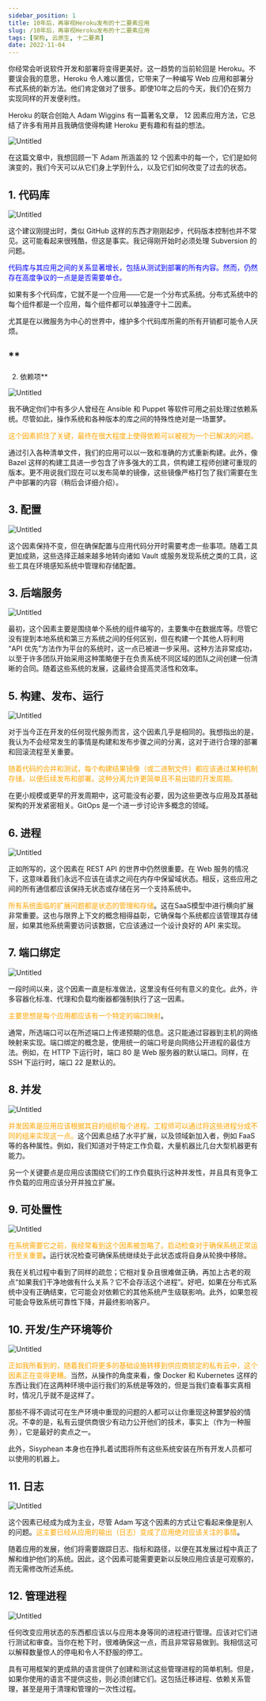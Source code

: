 ```yaml
---
sidebar_position: 1
title: 10年后，再审视Heroku发布的十二要素应用
slug: /10年后，再审视Heroku发布的十二要素应用
tags: [架构, 云原生, 十二要素]
date: 2022-11-04
---
```


你经常会听说软件开发和部署将变得更美好。这一趋势的当前轮回是 Heroku。不要误会我的意思，Heroku 令人难以置信，它带来了一种编写 Web 应用和部署分布式系统的新方法。他们肯定做对了很多。即使10年之后的今天，我们仍在努力实现同样的开发便利性。

Heroku 的联合创始人 Adam Wiggins 有一篇著名文章， 12 因素应用方法，它总结了许多有用并且我确信使得构建 Heroku 更有趣和有益的想法。

![Untitled](../../../static/paper/2022-11/679544ba17b33d21.png)

在这篇文章中，我想回顾一下 Adam 所涵盖的 12 个因素中的每一个，它们是如何演变的，我们今天可以从它们身上学到什么，以及它们如何改变了过去的状态。

## 1. **代码库**

![Untitled](../../../static/paper/2022-11/12ef6aeb8f8b5a0c.png)

这个建议刚提出时，类似 GitHub 这样的东西才刚刚起步，代码版本控制也并不常见。这可能看起来很残酷，但这是事实。我记得刚开始时必须处理 Subversion 的问题。

<span style='color:blue'>代码库与其应用之间的关系显著增长，包括从测试到部署的所有内容。然而，仍然存在高度争议的一点是是否需要单仓。</span>

如果有多个代码库，它就不是一个应用——它是一个分布式系统。分布式系统中的每个组件都是一个应用，每个组件都可以单独遵守十二因素。

尤其是在以微服务为中心的世界中，维护多个代码库所需的所有开销都可能令人厌烦。

## **
2. 依赖项**

![Untitled](../../../static/paper/2022-11/3e5fd185b0b0fe65.png)

我不确定你们中有多少人曾经在 Ansible 和 Puppet 等软件可用之前处理过依赖系统。尽管如此，操作系统和各种版本的库之间的特殊性绝对是一场噩梦。

<span style='color:orange'>这个因素抓住了关键，最终在很大程度上使得依赖可以被视为一个已解决的问题。</span>

通过引入各种清单文件，我们的应用可以以一致和准确的方式重新构建。此外，像 Bazel 这样的构建工具进一步包含了许多强大的工具，供构建工程师创建可重现的版本。更不用说我们现在可以发布简单的镜像，这些镜像严格打包了我们需要在生产中部署的内容（稍后会详细介绍）。

## 3. **配置**

![Untitled](../../../static/paper/2022-11/44cbd37cd61c784d.png)

这个因素保持不变，但在确保配置与应用代码分开时需要考虑一些事项。随着工具更加成熟，这些选择正越来越多地转向诸如 Vault 或服务发现系统之类的工具，这些工具在环境感知系统中管理和存储配置。

## 3. **后端服务**

![Untitled](../../../static/paper/2022-11/1f646587e9c3efbb.png)

最初，这个因素主要是围绕单个系统的组件编写的，主要集中在数据库等。尽管它没有提到本地系统和第三方系统之间的任何区别，但在构建一个其他人将利用 “API 优先”方法作为平台的系统时，这一点已被进一步采用。这种方法非常成功，以至于许多团队开始采用这种策略便于在负责系统不同区域的团队之间创建一份清晰的合同。随着这些系统的发展，这最终会提高灵活性和效率。

## 5. **构建、发布、运行**

![Untitled](../../../static/paper/2022-11/7a5de973e5e980c9.png)

对于当今正在开发的任何现代服务而言，这个因素几乎是相同的。我想指出的是，我认为不会经常发生的事情是构建和发布步骤之间的分离，这对于进行合理的部署和回滚流程至关重要。

<span style='color:orange'>随着代码的合并和测试，每个构建结果镜像（或二进制文件）都应该通过某种机制存储，以便后续发布和部署。这种分离允许更简单且不易出错的开发周期。</span>

在更小规模或更早的开发周期中，这可能没有必要，因为这些更改与应用及其基础架构的开发紧密相关。GitOps 是一个进一步讨论许多概念的领域。

## 6. **进程**

![Untitled](../../../static/paper/2022-11/d50ed244a53b28e1.png)

正如所写的，这个因素在 REST API 的世界中仍然很重要。在 Web 服务的情况下，这意味着我们永远不应该在请求之间在内存中保留域状态。相反，这些应用之间的所有通信都应该保持无状态或存储在另一个支持系统中。

<span style='color:orange'>所有系统面临的扩展问题都是状态的管理和存储</span>。这在SaaS模型中进行横向扩展非常重要。这也与限界上下文的概念相得益彰，它确保每个系统都应该管理其存储层，如果其他系统需要访问该数据，它应该通过一个设计良好的 API 来实现。

## 7. **端口绑定**

![Untitled](../../../static/paper/2022-11/6431ef681f8f872a.png)

一段时间以来，这个因素一直是标准做法，这里没有任何有意义的变化。此外，许多容器化标准、代理和负载均衡器都强制执行了这一因素。

<span style='color:orange'>主要思想是每个应用都应该有一个特定的端口映射</span>。

通常，所选端口可以在所述端口上传递预期的信息。这只能通过容器到主机的网络映射来实现。端口绑定的概念是，使用统一的端口号是向网络公开进程的最佳方法。例如，在 HTTP 下运行时，端口 80 是 Web 服务器的默认端口。同样，在 SSH 下运行时，端口 22 是默认的。

## 8. **并发**

![Untitled](../../../static/paper/2022-11/c26c385b51ab11ec.png)

<span style='color:orange'>并发因素是应用应该根据其目的组织每个进程。工程师可以通过将这些进程分成不同的组来实现这一点。</span>这个因素总结了水平扩展，以及领域新加入者，例如 FaaS 等的各种属性。例如，我们知道对于特定工作负载，大量机器比几台大型机器更有能力。

另一个关键要点是应用应该围绕它们的工作负载执行这种并发性，并且具有竞争工作负载的应用应该分开并独立扩展。

## 9. **可处置性**

![Untitled](../../../static/paper/2022-11/d236d884f95e694a.png)

<span style='color:orange'>在系统需要它之前，我经常看到这个因素被忽略了。启动检查对于确保系统正常运行至关重要</span>。运行状况检查可确保系统继续处于此状态或将自身从轮换中移除。

我在关机过程中看到了同样的疏忽；它相对复杂且很难做正确，再加上古老的观点“如果我们干净地做有什么关系？它不会存活这个进程”。好吧，如果在分布式系统中没有正确结束，它可能会对依赖它的其他系统产生级联影响。此外，如果忽视可能会导致系统可靠性下降，并最终影响客户。

## 10. **开发/生产环境等价**

![Untitled](../../../static/paper/2022-11/10549a66802b8b06.png)

<span style='color:orange'>正如我所看到的，随着我们将更多的基础设施转移到供应商锁定的私有云中，这个因素正在变得更糟。</span>当然，从操作的角度来看，像 Docker 和 Kubernetes 这样的东西让我们在这两种环境中运行我们的系统是等效的，但是当我们查看事实真相时，情况几乎就不是这样了。

那些不得不调试可在生产环境中重现的问题的人都可以让你重现这种噩梦般的情况。不幸的是，私有云提供商很少有动力公开他们的技术，事实上（作为一种服务），它是最好的卖点之一。

此外，Sisyphean 本身也在挣扎着试图将所有这些系统安装在所有开发人员都可以使用的机器上。

## 11. **日志**

![Untitled](../../../static/paper/2022-11/89eb4997635dc13e.png)

这个因素已经成为成为主业，尽管 Adam 写这个因素的方式让它看起来像是别人的问题。<span style='color:orange'>这主要已经从应用的输出（日志）变成了应用绝对应该关注的事情</span>。

随着应用的发展，他们将需要跟踪日志、指标和路径，以便在其发展过程中真正了解和维护他们的系统。因此，这个因素可能需要更新以反映应用应该是可观察的，而无需修改所述系统。

## 12. **管理进程**

![Untitled](../../../static/paper/2022-11/4029cdbc1a7c74d7.png)

任何改变应用状态的东西都应该以与应用本身等同的进程进行管理。应该对它们进行测试和审查。当你在枪下时，很难确保这一点，而且非常容易做到。我相信这可以解释数量惊人的停电和令人不舒服的停工。

具有可用框架的更成熟的语言提供了创建和测试这些管理进程的简单机制。但是，如果你使用的语言不提供这些，则必须创建它们。这包括迁移进程、依赖关系管理，甚至是用于清理和管理的一次性过程。

<br/>

